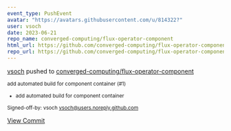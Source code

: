 ```yaml
---
event_type: PushEvent
avatar: "https://avatars.githubusercontent.com/u/814322?"
user: vsoch
date: 2023-06-21
repo_name: converged-computing/flux-operator-component
html_url: https://github.com/converged-computing/flux-operator-component/commit/09fa08dfc85853890fc642d60505ee6e1015ef2b
repo_url: https://github.com/converged-computing/flux-operator-component
---
```


<a href='https://github.com/vsoch' target='_blank'>vsoch</a> pushed to <a href='https://github.com/converged-computing/flux-operator-component' target='_blank'>converged-computing/flux-operator-component</a>

<small>add automated build for component container (#1)

* add automated build for component container

Signed-off-by: vsoch <vsoch@users.noreply.github.com></small>

<a href='https://github.com/converged-computing/flux-operator-component/commit/09fa08dfc85853890fc642d60505ee6e1015ef2b' target='_blank'>View Commit</a>